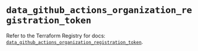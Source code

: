# `data_github_actions_organization_registration_token`

Refer to the Terraform Registry for docs: [`data_github_actions_organization_registration_token`](https://registry.terraform.io/providers/integrations/github/6.7.1/docs/data-sources/actions_organization_registration_token).
